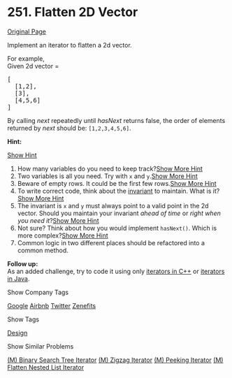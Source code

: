 # 251. Flatten 2D Vector

[Original Page](https://leetcode.com/problems/flatten-2d-vector/)

Implement an iterator to flatten a 2d vector.

For example,  
Given 2d vector =

<pre>[
  [1,2],
  [3],
  [4,5,6]
]
</pre>

By calling _next_ repeatedly until _hasNext_ returns false, the order of elements returned by _next_ should be: `[1,2,3,4,5,6]`.

**Hint:**

[Show Hint](#)

1.  How many variables do you need to keep track?[Show More Hint](#)
2.  Two variables is all you need. Try with `x` and `y`.[Show More Hint](#)
3.  Beware of empty rows. It could be the first few rows.[Show More Hint](#)
4.  To write correct code, think about the [invariant](https://en.wikipedia.org/wiki/Invariant_(computer_science)) to maintain. What is it?[Show More Hint](#)
5.  The invariant is `x` and `y` must always point to a valid point in the 2d vector. Should you maintain your invariant _ahead of time_ or _right when you need it_?[Show More Hint](#)
6.  Not sure? Think about how you would implement `hasNext()`. Which is more complex?[Show More Hint](#)
7.  Common logic in two different places should be refactored into a common method.

**Follow up:**  
As an added challenge, try to code it using only [iterators in C++](http://www.cplusplus.com/reference/iterator/iterator/) or [iterators in Java](http://docs.oracle.com/javase/7/docs/api/java/util/Iterator.html).

<div>

<div id="company_tags" class="btn btn-xs btn-warning">Show Company Tags</div>

<span class="hidebutton">[Google](/company/google/) [Airbnb](/company/airbnb/) [Twitter](/company/twitter/) [Zenefits](/company/zenefits/)</span></div>

<div>

<div id="tags" class="btn btn-xs btn-warning">Show Tags</div>

<span class="hidebutton">[Design](/tag/design/)</span></div>

<div>

<div id="similar" class="btn btn-xs btn-warning">Show Similar Problems</div>

<span class="hidebutton">[(M) Binary Search Tree Iterator](/problems/binary-search-tree-iterator/) [(M) Zigzag Iterator](/problems/zigzag-iterator/) [(M) Peeking Iterator](/problems/peeking-iterator/) [(M) Flatten Nested List Iterator](/problems/flatten-nested-list-iterator/)</span></div>